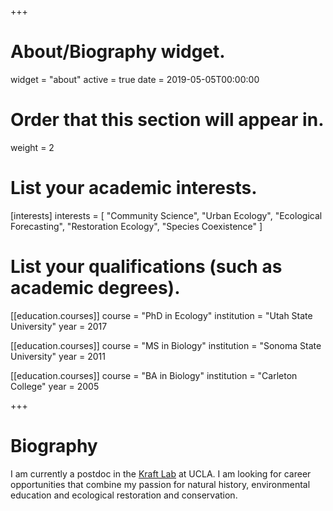+++
# About/Biography widget.
widget = "about"
active = true
date = 2019-05-05T00:00:00

# Order that this section will appear in.
weight = 2

# List your academic interests.
[interests]
  interests = [
    "Community Science", 
    "Urban Ecology",
    "Ecological Forecasting",
    "Restoration Ecology", 
    "Species Coexistence"
  ]

# List your qualifications (such as academic degrees).
[[education.courses]]
  course = "PhD in Ecology"
  institution = "Utah State University"
  year = 2017

[[education.courses]]
  course = "MS in Biology"
  institution = "Sonoma State University"
  year = 2011

[[education.courses]]
  course = "BA in Biology"
  institution = "Carleton College"
  year = 2005
 
+++

# Biography

I am currently a postdoc in the [Kraft Lab](https://sites.lifesci.ucla.edu/eeb-kraft/) at UCLA. I am looking for career opportunities that combine my passion for natural history, environmental education and ecological restoration and conservation. 
